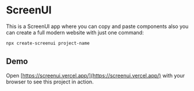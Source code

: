 # ScreenUI

This is a ScreenUI app where you can copy and paste components also you can create a full modern website with just one command:

```bash
npx create-screenui project-name
```

## Demo

Open [https://screenui.vercel.app/](https://screenui.vercel.app/) with your browser to see this project in action.

